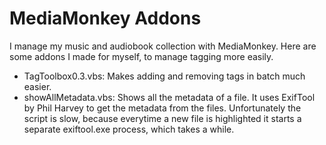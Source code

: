 # MediaMonkey Addons

I manage my music and audiobook collection with MediaMonkey.
Here are some addons I made for myself, to manage tagging more easily.

* TagToolbox0.3.vbs: Makes adding and removing tags in batch much easier.
* showAllMetadata.vbs: Shows all the metadata of a file. It uses ExifTool by Phil Harvey to get the metadata from the files. Unfortunately the script is slow, because everytime a new file is highlighted it starts a separate exiftool.exe process, which takes a while.